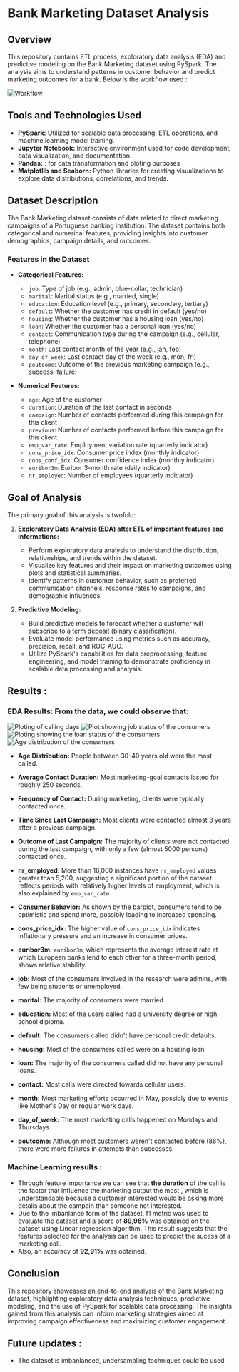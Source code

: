 # Bank Marketing Dataset Analysis

## Overview

This repository contains ETL process, exploratory data analysis (EDA) and predictive modeling on the Bank Marketing dataset using PySpark. 
The analysis aims to understand patterns in customer behavior and predict marketing outcomes for a bank.
Below is the workflow used : 

![Workflow](https://github.com/Stone58/banking_marketing/blob/main/plots/banking_diagram.drawio.png)

## Tools and Technologies Used

- **PySpark:** Utilized for scalable data processing, ETL operations, and machine learning model training.
- **Jupyter Notebook:** Interactive environment used for code development, data visualization, and documentation.
- **Pandas:** : for data transformation and ploting purposes
- **Matplotlib and Seaborn:** Python libraries for creating visualizations to explore data distributions, correlations, and trends.

## Dataset Description

The Bank Marketing dataset consists of data related to direct marketing campaigns of a Portuguese banking institution. The dataset contains both categorical and numerical features, providing insights into customer demographics, campaign details, and outcomes.


### Features in the Dataset

- **Categorical Features:**
  - `job`: Type of job (e.g., admin, blue-collar, technician)
  - `marital`: Marital status (e.g., married, single)
  - `education`: Education level (e.g., primary, secondary, tertiary)
  - `default`: Whether the customer has credit in default (yes/no)
  - `housing`: Whether the customer has a housing loan (yes/no)
  - `loan`: Whether the customer has a personal loan (yes/no)
  - `contact`: Communication type during the campaign (e.g., cellular, telephone)
  - `month`: Last contact month of the year (e.g., jan, feb)
  - `day_of_week`: Last contact day of the week (e.g., mon, fri)
  - `poutcome`: Outcome of the previous marketing campaign (e.g., success, failure)

- **Numerical Features:**
  - `age`: Age of the customer
  - `duration`: Duration of the last contact in seconds
  - `campaign`: Number of contacts performed during this campaign for this client
  - `previous`: Number of contacts performed before this campaign for this client
  - `emp_var_rate`: Employment variation rate (quarterly indicator)
  - `cons_price_idx`: Consumer price index (monthly indicator)
  - `cons_conf_idx`: Consumer confidence index (monthly indicator)
  - `euribor3m`: Euribor 3-month rate (daily indicator)
  - `nr_employed`: Number of employees (quarterly indicator)

## Goal of Analysis

The primary goal of this analysis is twofold:

1. **Exploratory Data Analysis (EDA) after ETL of important features and informations:**
   - Perform exploratory data analysis to understand the distribution, relationships, and trends within the dataset.
   - Visualize key features and their impact on marketing outcomes using plots and statistical summaries.
   - Identify patterns in customer behavior, such as preferred communication channels, response rates to campaigns, and demographic influences.

2. **Predictive Modeling:**
   - Build predictive models to forecast whether a customer will subscribe to a term deposit (binary classification).
   - Evaluate model performance using metrics such as accuracy, precision, recall, and ROC-AUC.
   - Utilize PySpark's capabilities for data preprocessing, feature engineering, and model training to demonstrate proficiency in scalable data processing and analysis.

## Results : 

  ### EDA Results: From the data, we could observe that:
  ![Ploting of calling days ](https://github.com/Stone58/banking_marketing/blob/main/plots/marketing_call_days.png)
  ![Plot showing job status of the consumers ](https://github.com/Stone58/banking_marketing/blob/main/plots/job_status_of_consumer_called.png)
  ![Ploting showing the loan status of the consumers ](https://github.com/Stone58/banking_marketing/blob/main/plots/consumer_and_their_loan_status.png)
  ![Age distribution of the consumers ](https://github.com/Stone58/banking_marketing/blob/main/plots/age%20distribution%20of%20the%20called%20consumers.png)
  
  - **Age Distribution:** People between 30-40 years old were the most called.
  - **Average Contact Duration:** Most marketing-goal contacts lasted for roughly 250 seconds.
  - **Frequency of Contact:** During marketing, clients were typically contacted once.
  - **Time Since Last Campaign:** Most clients were contacted almost 3 years after a previous campaign.
  - **Outcome of Last Campaign:** The majority of clients were not contacted during the last campaign, with only a few (almost 5000 persons) contacted once.
  - **nr_employed:** More than 16,000 instances have `nr_employed` values greater than 5,200, suggesting a significant portion of the dataset reflects periods with relatively higher levels of employment, which is also explained by `emp_var_rate`.
  - **Consumer Behavior:** As shown by the barplot, consumers tend to be optimistic and spend more, possibly leading to increased spending.
  - **cons_price_idx:** The higher value of `cons_price_idx` indicates inflationary pressure and an increase in consumer prices.
  - **euribor3m:** `euribor3m`, which represents the average interest rate at which European banks lend to each other for a three-month period, shows relative stability.

  - **job:** Most of the consumers involved in the research were admins, with few being students or unemployed.
  - **marital:** The majority of consumers were married.
  - **education:** Most of the users called had a university degree or high school diploma.
  - **default:** The consumers called didn't have personal credit defaults.
  - **housing:** Most of the consumers called were on a housing loan.
  - **loan:** The majority of the consumers called did not have any personal loans.
  - **contact:** Most calls were directed towards cellular users.
  - **month:** Most marketing efforts occurred in May, possibly due to events like Mother's Day or regular work days.
  - **day_of_week:** The most marketing calls happened on Mondays and Thursdays.
  - **poutcome:** Although most customers weren't contacted before (86%), there were more failures in attempts than successes.

### Machine Learning results : 
  - Through feature importance we can see that **the duration** of the call is the factor that influence the marketing output the most , which is understandable because a customer interested would be asking more details about the campain than someone not interested. 
  - Due to the imbanlance form of the dataset, f1 metric was used to evaluate the dataset and a score of **89,98%** was obtained on the dataset using Linear regression algorithm. This result suggests that the features selected for the analysis can be used to predict the sucess of a marketing call.
  - Also, an accuracy of **92,91%** was obtained.
    
## Conclusion
This repository showcases an end-to-end analysis of the Bank Marketing dataset, highlighting exploratory data analysis techniques, predictive modeling, and the use of PySpark for scalable data processing. 
The insights gained from this analysis can inform marketing strategies aimed at improving campaign effectiveness and maximizing customer engagement.

## Future updates : 
  - The dataset is imbanlanced, undersampling techniques could be used 

